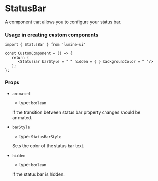 # StatusBar

A component that allows you to configure your status bar.

### ****Usage in creating custom components****

```
import { StatusBar } from 'lumine-ui'

const CustomComponent = () => {
   return (
      <StatusBar barStyle = " " hidden = { } backgroundColor = " "/>
   );
};

```

### Props

- `animated`
    - type: `boolean`
    
    If the transition between status bar property changes should be animated.
    
- `barStyle`
    - type: `StatusBarStyle`
    
    Sets the color of the status bar text.
    
- `hidden`
    - type: `boolean`
    
    If the status bar is hidden.
